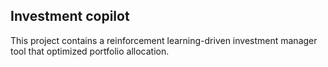 ## Investment copilot

This project contains a reinforcement learning-driven investment manager tool that optimized portfolio allocation.
